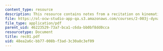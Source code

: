 ```yaml
---
content_type: resource
description: This resource contains notes from a recitation on kinematics.
file: https://ol-ocw-studio-app-qa.s3.amazonaws.com/courses/2-003j-dynamics-and-control-i-spring-2007/48ea2a6cbb77008bf3ad3c30a8c3ef09_rec01.pdf
file_type: application/pdf
parent_uid: 46223529-73a7-bca1-c6da-bb0bf8dd0cca
resourcetype: Document
title: rec01.pdf
uid: 48ea2a6c-bb77-008b-f3ad-3c30a8c3ef09
---
```

